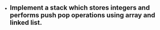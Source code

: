 - ## Implement a stack which stores integers and performs push pop operations using array and linked list.
